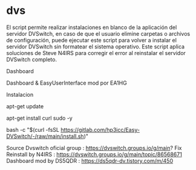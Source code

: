 # dvs
El script permite realizar instalaciones en blanco de la aplicación del servidor DVSwitch, en caso de que el usuario elimine carpetas o archivos de configuración, puede ejecutar este script para volver a instalar el servidor DVSwitch sin formatear el sistema operativo.
Este script aplica soluciones de Steve N4IRS para corregir el error al reinstalar el servidor DVSwitch completo.


Dashboard

Dashboard & EasyUserInterface mod por EA1HG

Instalacion

 apt-get update

 apt-get install curl sudo -y

 bash -c "$(curl -fsSL https://gitlab.com/hp3icc/Easy-DVSwitch/-/raw/main/install.sh)"


Source
Dvswitch oficial group : https://dvswitch.groups.io/g/main?
Fix Reinstall by N4IRS : https://dvswitch.groups.io/g/main/topic/86568671
Dashboard mod by DS5QDR : https://ds5qdr-dv.tistory.com/m/450
